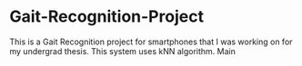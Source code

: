# Gait-Recognition-Project
This is a Gait Recognition project for smartphones that I was working on for my undergrad thesis. This system uses kNN algorithm. Main
